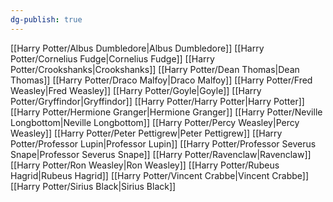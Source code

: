 ```yaml
---
dg-publish: true
---
```

[[Harry Potter/Albus Dumbledore\|Albus Dumbledore]]
[[Harry Potter/Cornelius Fudge\|Cornelius Fudge]]
[[Harry Potter/Crookshanks\|Crookshanks]]
[[Harry Potter/Dean Thomas\|Dean Thomas]]
[[Harry Potter/Draco Malfoy\|Draco Malfoy]]
[[Harry Potter/Fred Weasley\|Fred Weasley]]
[[Harry Potter/Goyle\|Goyle]]
[[Harry Potter/Gryffindor\|Gryffindor]]
[[Harry Potter/Harry Potter\|Harry Potter]]
[[Harry Potter/Hermione Granger\|Hermione Granger]]
[[Harry Potter/Neville Longbottom\|Neville Longbottom]]
[[Harry Potter/Percy Weasley\|Percy Weasley]]
[[Harry Potter/Peter Pettigrew\|Peter Pettigrew]]
[[Harry Potter/Professor Lupin\|Professor Lupin]]
[[Harry Potter/Professor Severus Snape\|Professor Severus Snape]]
[[Harry Potter/Ravenclaw\|Ravenclaw]]
[[Harry Potter/Ron Weasley\|Ron Weasley]]
[[Harry Potter/Rubeus Hagrid\|Rubeus Hagrid]]
[[Harry Potter/Vincent Crabbe\|Vincent Crabbe]]
[[Harry Potter/Sirius Black\|Sirius Black]]

